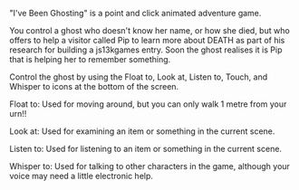 "I've Been Ghosting" is a point and click animated adventure game.

You control a ghost who doesn't know her name, or how she died, but who offers to help a visitor called Pip to learn more about DEATH as part of his research for building a js13kgames entry. Soon the ghost realises it is Pip that is helping her to remember something.

Control the ghost by using the Float to, Look at, Listen to, Touch, and Whisper to icons at the bottom of the screen.

Float to: Used for moving around, but you can only walk 1 metre from your urn!!

Look at: Used for examining an item or something in the current scene.

Listen to: Used for listening to an item or something in the current scene.

Whisper to: Used for talking to other characters in the game, although your voice may need a little electronic help.
